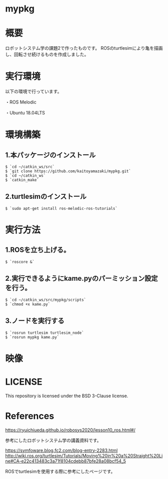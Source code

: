 # mypkg

# 概要
ロボットシステム学の課題2で作ったものです。
ROSのturtlesimにより亀を描画し、回転させ続けるものを作成しました。

# 実行環境

以下の環境で行っています。

・ROS Melodic

・Ubuntu 18.04LTS


# 環境構築
## 1.本パッケージのインストール
    $ `cd ~/catkin_ws/src`
    $ `git clone https://github.com/kaitoyamazaki/mypkg.git`
    $ `cd ~/catkin_ws`
    $ `catkin_make`
    
## 2.turtlesimのインストール
    $ `sudo apt-get install ros-melodic-ros-tutorials`
    
    
# 実行方法

## 1.ROSを立ち上げる。
    $ `roscore &`

## 2.実行できるようにkame.pyのパーミッション設定を行う。
    $ `cd ~/catkin_ws/src/mypkg/scripts`
    $ `chmod +x kame.py`
    
## 3.ノードを実行する
    $ `rosrun turtlesim turtlesim_node`
    $ `rosrun mypkg kame.py`
    
    
# 映像


# LICENSE
This repository is licensed under the BSD 3-Clause license.

# References
https://ryuichiueda.github.io/robosys2020/lesson10_ros.html#/

参考にしたロボットシステム学の講義資料です。

https://symfoware.blog.fc2.com/blog-entry-2283.html
http://wiki.ros.org/turtlesim/Tutorials/Moving%20in%20a%20Straight%20Line#CA-e22c413483c3a71f8104cdebb87bfe28a08bcf54_5

ROSでturtlesimを使用する際に参考にしたページです。

